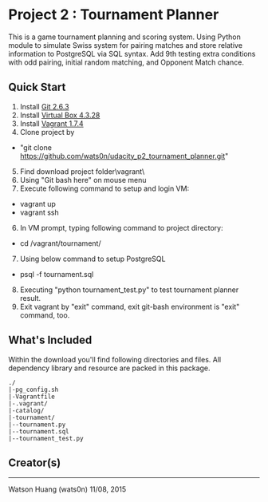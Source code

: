 # Project 2 : Tournament Planner

This is a game tournament planning and scoring system. Using Python module to simulate Swiss system for pairing matches and store relative information to PostgreSQL via SQL syntax.
Add 9th testing extra conditions with odd pairing, initial random matching, and Opponent Match chance.

## Quick Start

1. Install [Git 2.6.3](http://git-scm.com/downloads)
2. Install [Virtual Box 4.3.28](https://www.virtualbox.org/wiki/Download_Old_Builds_4_3)
3. Install [Vagrant 1.7.4](https://www.vagrantup.com/downloads.html)
4. Clone project by 
  * "git clone https://github.com/wats0n/udacity_p2_tournament_planner.git"
5. Find download project folder\vagrant\
4. Using "Git bash here" on mouse menu
5. Execute following command to setup and login VM:
  * vagrant up
  * vagrant ssh
6. In VM prompt, typing following command to project directory:
  * cd /vagrant/tournament/
7. Using below command to setup PostgreSQL
  * psql -f tournament.sql
8. Executing "python tournament_test.py" to test tournament planner result.
9. Exit vagrant by "exit" command, exit git-bash environment is "exit" command, too.

## What's Included

Within the download you'll find following directories and files.
All dependency library and resource are packed in this package.

```
./
|-pg_config.sh
|-Vagrantfile
|-.vagrant/
|-catalog/
|-tournament/
|--tournament.py
|--tournament.sql
|--tournament_test.py

```

## Creator(s)
------
Watson Huang (wats0n)
11/08, 2015